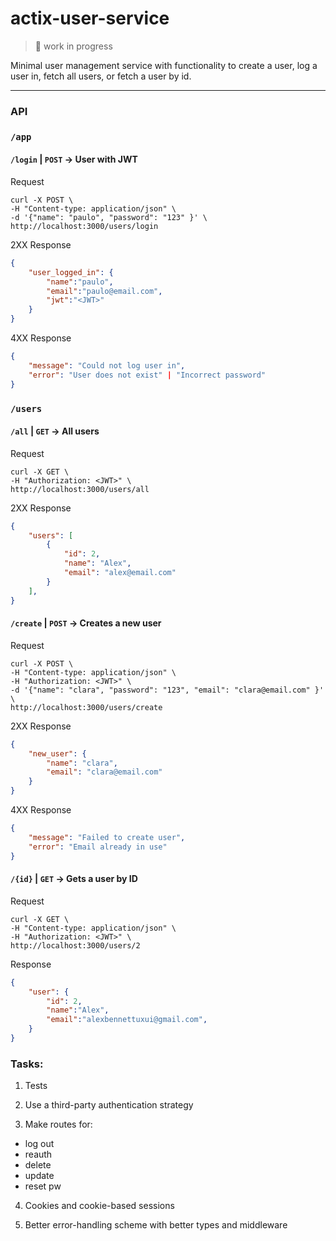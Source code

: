 # actix-user-service

> 🚧 work in progress

Minimal user management service with functionality to create a user, log a user in, fetch all users, or fetch a user by id. 

---

### API

### `/app`
#### `/login` | `POST` -> User with JWT
Request
```shell
curl -X POST \
-H "Content-type: application/json" \
-d '{"name": "paulo", "password": "123" }' \ 
http://localhost:3000/users/login
```
2XX Response 
```json
{
    "user_logged_in": {
        "name":"paulo",
        "email":"paulo@email.com",
        "jwt":"<JWT>"
    }
}
```

4XX Response 

```json
{
    "message": "Could not log user in",
    "error": "User does not exist" | "Incorrect password"
}
```


### `/users`
#### `/all` | `GET` ->  All users 
Request
```shell
curl -X GET \
-H "Authorization: <JWT>" \
http://localhost:3000/users/all 
```
2XX Response 
```json
{
    "users": [
        {
            "id": 2,
            "name": "Alex",
            "email": "alex@email.com"
        }
    ],
}
```

#### `/create` | `POST` -> Creates a new user
Request
```shell
curl -X POST \
-H "Content-type: application/json" \
-H "Authorization: <JWT>" \
-d '{"name": "clara", "password": "123", "email": "clara@email.com" }' \
http://localhost:3000/users/create
```
2XX Response
```json
{
    "new_user": {
        "name": "clara",
        "email": "clara@email.com"
    }
}
```

4XX Response
```json
{
    "message": "Failed to create user",
    "error": "Email already in use"
}
``` 
#### `/{id}` | `GET` -> Gets a user by ID
Request
```shell
curl -X GET \
-H "Content-type: application/json" \
-H "Authorization: <JWT>" \
http://localhost:3000/users/2
```
Response 
```json
{
    "user": {
        "id": 2,
        "name":"Alex",
        "email":"alexbennettuxui@gmail.com",
    }
}
```

### Tasks:
1) Tests

2) Use a third-party authentication strategy

3) Make routes for:
- log out
- reauth
- delete
- update
- reset pw

4) Cookies and cookie-based sessions

5) Better error-handling scheme with better types and middleware


